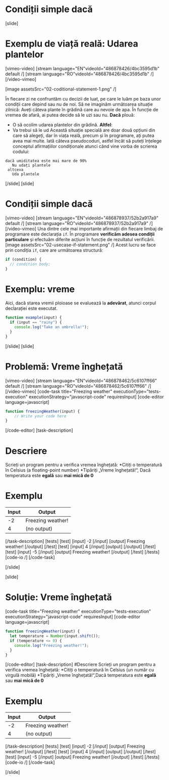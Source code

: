 # Condiții simple dacă
[slide]
# Exemplu de viață reală: Udarea plantelor 
[vimeo-video]
[stream language="EN"videoId="486878426/4bc3595d1b" default /]
[stream language="RO"videoId="486878426/4bc3595d1b" /]
[/video-vimeo]

[image assetsSrc="02-coditional-statement-1.png" /]

În fiecare zi ne confruntăm cu decizii de luat, pe care le luăm pe baza unor condiții care depind sau nu de noi.
Să ne imaginăm următoarea situație zilnică:
Aveți câteva plante în grădină care au nevoie de apa.
În funcție de vremea de afară, ai putea decide să le uzi sau nu.
**Dacă** plouă:
* O să ocolim udarea plantelor din grădină.
**Altfel**:
* Va trebui să le ud
Această situație specială are doar două opțiuni din care să alegeți, dar în viața reală, precum și în programare, ați putea avea mai multe.
Iată câteva pseudocoduri, astfel încât să puteți înțelege conceptul afirmațiilor condiționale atunci când vine vorba de scrierea codului:
```
dacă umiditatea este mai mare de 90%
   Nu udați plantele
 altceva
   Uda plantele
```
[/slide]
[slide]
# Condiții simple dacă
[vimeo-video]
[stream language="EN"videoId="486878937/52b2a917a9" default /]
[stream language="RO"videoId="486878937/52b2a917a9" /]
[/video-vimeo]
Una dintre cele mai importante afirmații din fiecare limbaj de programare este declarația `if`.
În programare **verificăm adesea condiții particulare** și efectuăm diferite acțiuni în funcție de rezultatul verificării.
[image assetsSrc="02-usecase-if-statement.png" /]
Acest lucru se face prin condiția `if`, care are următoarea structură:
```js
if (condition) {
  // condition body;
}
```
# Exemplu: vreme
Aici, dacă starea vremii ploioase se evaluează la **adevărat**, atunci corpul declarației este executat.
```js
function example(input) {                               
  if (input == "rainy") {                                         
    console.log("Take an umbrella!");                  
  }
}
```
[/slide]
[slide]
# Problemă: Vreme înghețată
[vimeo-video]
[stream language="EN"videoId="486878462/5c6107ff66" default /]
[stream language="RO"videoId="486878462/5c6107ff66" /]
[/video-vimeo]
[code-task title="Freezing weather" executionType="tests-execution" executionStrategy="javascript-code" requiresInput]
[code-editor language=javascript]
```js
function freezingWeather(input) {
    // Write your code here
}
```
[/code-editor]
[task-description]
# Descriere
Scrieți un program pentru a verifica vremea înghețată:
   *Citiți o temperatură în Celsius (a floating-point number)
   *Tipăriți „Vreme înghețată!“, Dacă temperatura este **egală** sau **mai mică de 0**
# Exemplu
| **Input** | **Output** |
| --- | --- |
| -2 | Freezing weather! |
| 4 | (no output) |
[/task-description]
[tests]
[test]
[input]
-2
[/input]
[output]
Freezing weather!
[/output]
[/test]
[test]
[input]
4
[/input]
[output]
[/output]
[/test]
[test]
[input]
-5
[/input]
[output]
Freezing weather!
[/output]
[/test]
[/tests]
[code-io /]
[/code-task]

[/slide]

[slide]
# Soluție: Vreme înghețată
[code-task title="Freezing weather" executionType="tests-execution" executionStrategy="javascript-code" requiresInput]
[code-editor language=javascript]
```js
function freezingWeather(input) {
  let temperature = Number(input.shift());
  if (temperature <= 0) {
    console.log("Freezing weather!");
  }
}
```
[/code-editor]
[task-description]
#Descriere
Scrieți un program pentru a verifica vremea înghețată:
*Citiți o temperatură în Celsius (un număr cu virgulă mobilă)
   *Tipăriți „Vreme înghețată!“,Dacă temperatura este **egală** sau **mai mică de 0**
# Exemplu
| **Input** | **Output** |
| --- | --- |
| -2 | Freezing weather! |
| 4 | (no output) |

[/task-description]
[tests]
[test]
[input]
-2
[/input]
[output]
Freezing weather!
[/output]
[/test]
[test]
[input]
4
[/input]
[output]
[/output]
[/test]
[test]
[input]
-5
[/input]
[output]
Freezing weather!
[/output]
[/test]
[/tests]
[code-io /]
[/code-task]

[/slide]



